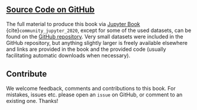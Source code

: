 ## [Source Code on GitHub](https://github.com/florian-huber/data_science_course)

The full material to produce this book via [Jupyter Book](https://jupyterbook.org/en/stable/intro.html) {cite}`community_jupyter_2020`, except for some of the used datasets, can be found on the [GitHub repository](https://github.com/florian-huber/data_science_course). Very small datasets were included in the GitHub repository, but anything slightly larger is freely available elsewhere and links are provided in the book and the provided code (usually facilitating automatic downloads when necessary).



## Contribute

We welcome feedback, comments and contributions to this book. For mistakes, issues etc. please open an `issue` on GitHub, or comment to an existing one. Thanks!